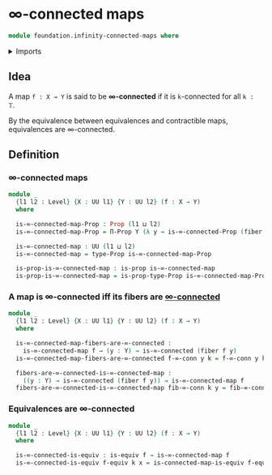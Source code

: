 # ∞-connected maps

```agda
module foundation.infinity-connected-maps where
```

<details><summary>Imports</summary>

```agda
open import foundation.connected-maps
open import foundation.connected-types
open import foundation.dependent-pair-types
open import foundation.fibers-of-maps
open import foundation.infinity-connected-types
open import foundation.truncation-levels
open import foundation.unit-type
open import foundation.universe-levels

open import foundation-core.contractible-maps
open import foundation-core.contractible-types
open import foundation-core.equivalences
open import foundation-core.identity-types
open import foundation-core.propositions
```

</details>

## Idea

A map `f : X → Y` is said to be **∞-connected** if it is `k`-connected for all
`k : 𝕋`.

By the equivalence between equivalences and contractible maps, equivalences are
∞-connected.

## Definition

### ∞-connected maps

```agda
module _
  {l1 l2 : Level} {X : UU l1} {Y : UU l2} (f : X → Y)
  where

  is-∞-connected-map-Prop : Prop (l1 ⊔ l2)
  is-∞-connected-map-Prop = Π-Prop Y (λ y → is-∞-connected-Prop (fiber f y))

  is-∞-connected-map : UU (l1 ⊔ l2)
  is-∞-connected-map = type-Prop is-∞-connected-map-Prop

  is-prop-is-∞-connected-map : is-prop is-∞-connected-map
  is-prop-is-∞-connected-map = is-prop-type-Prop is-∞-connected-map-Prop
```

### A map is ∞-connected iff its fibers are [∞-connected](synthetic-homotopy-theory.whitehead-principle-types.md)

```agda
module _
  {l1 l2 : Level} {X : UU l1} {Y : UU l2} (f : X → Y)
  where

  is-∞-connected-map-fibers-are-∞-connected :
    is-∞-connected-map f → (y : Y) → is-∞-connected (fiber f y)
  is-∞-connected-map-fibers-are-∞-connected f-∞-conn y k = f-∞-conn y k

  fibers-are-∞-connected-is-∞-connected-map :
    ((y : Y) → is-∞-connected (fiber f y)) → is-∞-connected-map f
  fibers-are-∞-connected-is-∞-connected-map fib-∞-conn k y = fib-∞-conn k y
```

### Equivalences are ∞-connected

```agda
module _
  {l1 l2 : Level} {X : UU l1} {Y : UU l2} (f : X → Y)
  where

  is-∞-connected-is-equiv : is-equiv f → is-∞-connected-map f
  is-∞-connected-is-equiv f-equiv k x = is-connected-map-is-equiv f-equiv k
```
